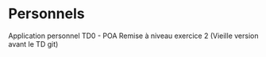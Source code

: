 # Personnels
Application personnel TD0 - POA Remise à niveau exercice 2
(Vieille version avant le TD git)
